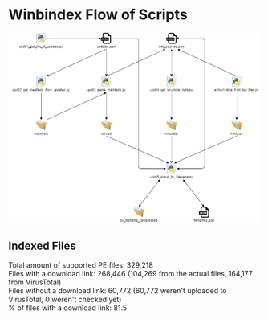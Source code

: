 # Winbindex Flow of Scripts

![winbindex-scripts-flow.png](winbindex-scripts-flow.png)

## Indexed Files

<!--FileStats-->
Total amount of supported PE files: 329,218  
Files with a download link: 268,446 (104,269 from the actual files, 164,177 from VirusTotal)  
Files without a download link: 60,772 (60,772 weren't uploaded to VirusTotal, 0 weren't checked yet)  
% of files with a download link: 81.5  
<!--/FileStats-->
